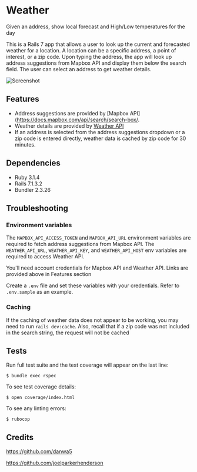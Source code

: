 # Weather

Given an address, show local forecast and High/Low temperatures for the day

This is a Rails 7 app that allows a user to look up the current and forecasted weather
for a location. A location can be a specific address, a point of interest, or a zip
code. Upon typing the address, the app will look up address suggestions from Mapbox API
and display them below the search field. The user can select an address to get weather
details.

![Screenshot](https://website1-screenshots.s3.amazonaws.com/WeatherScreenshot.png)


## Features

-   Address suggestions are provided by [Mapbox API](https://docs.mapbox.com/api/search/search-box/. 
-   Weather details are provided by [Weather API](https://rapidapi.com/weatherapi/api/weatherapi-com/)
-   If an address is selected from the address suggestions dropdown or a zip code is entered directly, weather data is cached by zip code for 30 minutes.

## Dependencies

-   Ruby 3.1.4
-   Rails 7.1.3.2
-   Bundler 2.3.26


## Troubleshooting

### Environment variables

The `MAPBOX_API_ACCESS_TOKEN` and `MAPBOX_API_URL` environment variables are required to fetch
address suggestions from Mapbox API. The `WEATHER_API_URL`, `WEATHER_API_KEY`, and `WEATHER_API_HOST`
env variables are required to access Weather API.

You'll need account credentials for Mapbox API and Weather API.  Links are provided above in Features section

Create a `.env` file and set these variables with your credentials. Refer to `.env.sample` as an example.

### Caching

If the caching of weather data does not appear to be working, you may need to run `rails dev:cache`. Also, recall that if a zip code was not included in the search string, the request will not be cached

## Tests

Run full test suite and the test coverage will appear on the last line:

```shell
$ bundle exec rspec
```

To see test coverage details:

```shell
$ open coverage/index.html
```

To see any linting errors:

```shell
$ rubocop
```

## Credits
https://github.com/danwa5

https://github.com/joelparkerhenderson
